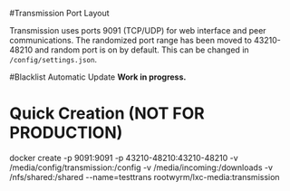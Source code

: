 #Transmission Port Layout

Transmission uses ports 9091 (TCP/UDP) for web interface and peer communications. The randomized port range has been moved to 43210-48210 and random port is on by default. This can be changed in `/config/settings.json`.

#Blacklist Automatic Update
**Work in progress.**

# Quick Creation (NOT FOR PRODUCTION)
docker create -p 9091:9091 -p 43210-48210:43210-48210 -v /media/config/transmission:/config -v /media/incoming:/downloads -v /nfs/shared:/shared --name=testtrans rootwyrm/lxc-media:transmission 
